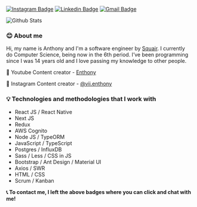 [![Instagram Badge](https://img.shields.io/badge/-@vii.enthony-FF7A00?style=flat-square&labelColor=FF7A00&logo=instagram&logoColor=white&link=https://instagram.com/vii.enthony)](https://instagram.com/vii.enthony) 
[![Linkedin Badge](https://img.shields.io/badge/-Anthony%20Vinicius-FF7A00?style=flat-square&logo=Linkedin&logoColor=white&link=https://www.linkedin.com/in/anthonyvinicius/)](https://www.linkedin.com/in/anthonyvinicius/)
[![Gmail Badge](https://img.shields.io/badge/-contato.anthonyv@gmail.com-FF7A00?style=flat-square&logo=Gmail&logoColor=white&link=mailto:contato.anthonyv@gmail.com)](mailto:contato.anthonyv@gmail.com)

![Github Stats](https://github-readme-stats.vercel.app/api?username=anthonyvii27&theme=great-gatsby&show_icons=true)

### :blush: About me

Hi, my name is Anthony and I'm a software engineer by [Squair](https://www.squair.io). I currently do Computer Science, being now in the 6th period. I’ve been programming since I was 14 years old and I love passing my knowledge to other people.

:movie_camera: Youtube Content creator - [Enthony](https://www.youtube.com/channel/UCNPvNQl3i3LOB2pFSvJ2XKQ)

:popcorn: Instagram Content creator - [@vii.enthony](https://instagram.com/vii.enthony)


### :bulb: Technologies and methodologies that I work with

- React JS / React Native
- Next JS
- Redux
- AWS Cognito
- Node JS / TypeORM
- JavaScript / TypeScript
- Postgres / InfluxDB
- Sass / Less / CSS in JS
- Bootstrap / Ant Design / Material UI
- Axios / SWR
- HTML / CSS
- Scrum / Kanban

**:telephone_receiver: To contact me, I left the above badges where you can click and chat with me!**

